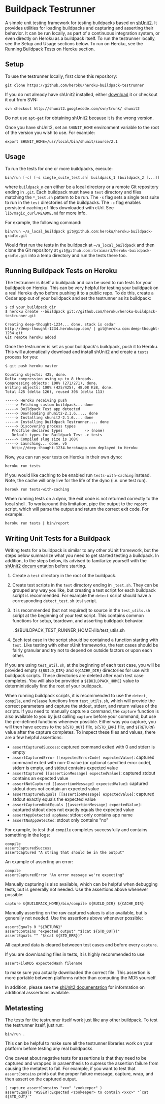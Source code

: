 Buildpack Testrunner
=====================

A simple unit testing framework for testing buildpacks based on
[shUnit2](http://code.google.com/p/shunit2/). It provides utilities for
loading buildpacks and capturing and asserting their behavior. It can be run
locally, as part of a continuous integration system, or even directly on Heroku
as a buildpack itself. To run the testrunner locally, see the Setup and Usage
sections below. To run on Heroku, see the Running Buildpack Tests on Heroku section.

Setup
-----

To use the testrunner locally, first clone this repository:

    git clone https://github.com/heroku/heroku-buildpack-testrunner

If you do not already have shUnit2 installed, either
[download](http://code.google.com/p/shunit2/downloads/list) it or checkout it
out from SVN:

    svn checkout http://shunit2.googlecode.com/svn/trunk/ shunit2

Do not use `apt-get` for obtaining shUnit2 because it is the wrong version.

Once you have shUnit2, set an `SHUNIT_HOME` environment variable to the root
of the version you wish to use. For example:

    export SHUNIT_HOME=/usr/local/bin/shunit/source/2.1

Usage
-----

To run the tests for one or more buildpacks, execute:

    bin/run [-c] [-s single_suite_test.sh] buildpack_1 [buildpack_2 [...]]

where `buildpack_n` can either be a local directory or a remote Git repository
ending in `.git`. Each buildpack must have a `test` directory and files
matching the `*_test.sh` pattern to be run. The `-s` flag sets a single test
suite to run in the `test` directories of the buildpacks. The `-c` flag
enables persistent caching of files downloaded with cUrl. See
`lib/magic_curl/README.md` for more info.

For example, the following command:

    bin/run ~/a_local_buildpack git@github.com:heroku/heroku-buildpack-gradle.git

Would first run the tests in the buildpack at `~/a_local_buildpack` and then
clone the Git repository at `git@github.com:rbrainard/heroku-buildpack-
gradle.git` into a temp directory and run the tests there too.

Running Buildpack Tests on Heroku
---------------------------------

The testrunner is itself a buildpack and can be used to run tests for your
buildpack on Heroku. This can be very helpful for testing your buildpack on a
real Heroku dyno before pushing it to a public repo. To do this, create a
Cedar app out of your buildpack and set the testrunner as its buildpack:

    $ cd your_buildpack_dir
    $ heroku create --buildpack git://github.com/heroku/heroku-buildpack-testrunner.git

    Creating deep-thought-1234... done, stack is cedar
    http://deep-thought-1234.herokuapp.com/ | git@heroku.com:deep-thought-1234.git
    Git remote heroku added

Once the testrunner is set as your buildpack's buildpack, push it to Heroku.
This will automatically download and install shUnit2 and create a `tests`
process for you:

    $ git push heroku master

    Counting objects: 425, done.
    Delta compression using up to 8 threads.
    Compressing objects: 100% (271/271), done.
    Writing objects: 100% (425/425), 48.08 KiB, done.
    Total 425 (delta 126), reused 396 (delta 113)

    -----> Heroku receiving push
    -----> Fetching custom buildpack... done
    -----> Buildpack Test app detected
    -----> Downloading shunit2-2.1.6..... done
    -----> Installing shunit2-2.1.6.... done
    -----> Installing Buildpack Testrunner.... done
    -----> Discovering process types
	   Procfile declares types          -> (none)
	   Default types for Buildpack Test -> tests
    -----> Compiled slug size is 108K
    -----> Launching... done, v5
	   http://deep-thought-1234.herokuapp.com deployed to Heroku

Now, you can run your tests on Heroku in their own dyno:

    heroku run tests

If you would like caching to be enabled run `tests-with-caching` instead.
Note, the cache will only live for the life of the dyno (i.e. one test run).

    herouk run tests-with-caching

When running tests on a dyno, the exit code is not returned correctly to the
local shell. To workaround this limitation, pipe the output to the `report`
script, which will parse the output and return the correct exit code. For
example:

    heroku run tests | bin/report


Writing Unit Tests for a Buildpack
----------------------------------

Writing
tests for a buildpack is similar to any other xUnit framework, but the steps
below summarize what you need to get started testing a buildpack. In addition,
to the steps below, its advised to familarize yourself with the [shUnit2 docum
entation](http://shunit2.googlecode.com/svn/trunk/source/2.1/doc/shunit2.txt)
before starting.

1. Create a `test` directory in the root of the buildpack.
1. Create test scripts in the `test` directory ending in `_test.sh`. They can be grouped any way you like, but creating a test script for each buildpack script is recommended. For example the `detect` script should have a corresponding `detect_test.sh` test script.
1. It is recommended (but not required) to source in the `test_utils.sh` script at the beginning of your test script.
This contains common functions for setup, teardown, and asserting buildpack behavior.

    . ${BUILDPACK_TEST_RUNNER_HOME}/lib/test_utils.sh
1. Each test case in the script should be contained a function starting with `test`.
Like testing with other xUnit frameworks, the test cases should be fairly granular
and try not to depend on outside factors or upon each other.

If you are using `test_util.sh`, at the beginning of each test case, you will be provided empty `${BUILD_DIR}` and `${CACHE_DIR}`
directories for use with buildpack scripts. These directories are deleted after each test case completes. You will also be provided a
`${BUILDPACK_HOME}` value to deterministically find the root of your buildpack.

When running buildpack scripts, it is recommended to use the `detect`,
`compile`, and `release` functions from `test_utils.sh`, which will provide
the correct parameters and capture the stdout, stderr, and return values of
the scripts. If you need to manually capture a command, the `capture` function
is also available to you by just calling `capture` before your command, but
use the pre-defined functions whenever possible. Either way you capture, you
will then have access to the `${STD_OUT}` file, `${STD_ERR}` file, and
`${RETURN}` value after the capture completes. To inspect these files and
values, there are a few helpful assertions:

 - `assertCapturedSuccess`: captured command exited with 0 and stderr is empty
 - `assertCapturedError [[expectedErrorCode] expectedValue]`: captured command exited with non-0 value (or optional specified error code), stderr is empty, and stdout contains expected value
 - `assertCaptured [[assertionMessage] expectedValue]`: captured stdout contains an expected value
 - `assertNotCaptured [[assertionMessage] expectedValue]`: captured stdout does not contain an expected value
 - `assertCapturedEquals [[assertionMessage] expectedValue]`: captured stdout exactly equals the expected value
 - `assertCapturedNotEquals [[assertionMessage] expectedValue]`: captured stdout does not exactly equals the expected value
 - `assertAppDetected appName`: stdout only contains app name
 - `assertNoAppDetected`: stdout only contains "no"


For example, to test that `compile` completes successfully and contains something in the logs:

    compile
    assertCapturedSuccess
    assertCaptured "A string that should be in the output"

An example of asserting an error:

    compile
    assertCapturedError "An error message we're expecting"

Manually capturing is also available, which can be helpful when debugging tests, but is generally not needed. Use the assertions above whenever possible:

    capture ${BUILDPACK_HOME}/bin/compile ${BUILD_DIR} ${CACHE_DIR}

Manually asserting on the raw captured values is also available, but is generally not needed. Use the assertions above whenever possible:

    assertEquals 0 "${RETURN}"
    assertContains "expected output" "$(cat ${STD_OUT})"
    assertEquals "" "$(cat ${STD_ERR})"

All captured data is cleared betweeen test cases and before every `capture`.

If you are downloading files in tests, it is highly recommended to use

    assertFileMD5 expectedHash filename

to make sure you actually downloaded the correct file. This assertion is more portable between platforms rather than computing the MD5 yourself.

In addition, please see the [shUnit2 documentation](http://shunit2.googlecode.com/svn/trunk/source/2.1/doc/shunit2.txt) for information on additional asssertions available.

Metatesting
-----------

The tests for the testrunner itself work just like any other buildpack. To test the testrunner itself, just run:

   `bin/run .`

This can be helpful to make sure all the testrunner libraries work on your platform before testing any real buildpacks.

One caveat about negative tests for assertions is that they need to be captured and wrapped in paraenthesis to supress
the assertion failure from causing the metatest to fail. For example, if you want to test that `assertContains` prints out
the proper failure message, capture, wrap, and then assert on the captured output.

    ( capture assertContains "xxx" "zookeeper" )
    assertEquals "ASSERT:Expected <zookeeper> to contain <xxx>" "`cat ${STD_OUT}`"
